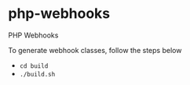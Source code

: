# php-webhooks
PHP Webhooks

To generate webhook classes, follow the steps below
- `cd build`
- `./build.sh`
